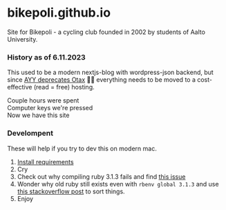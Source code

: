 # bikepoli.github.io

Site for Bikepoli - a cycling club founded in 2002 by students of Aalto University.

### History as of 6.11.2023

This used to be a modern nextjs-blog with wordpress-json backend, but since [AYY deprecates Otax](https://www.ayy.fi/fi/ayy-lakkauttaa-yhdistysten-verkkosivupalvelut) 🥲🫠 everything needs to be moved to a cost-effective (read = free) hosting. 

Couple hours were spent  
Computer keys we're pressed  
Now we have this site  


### Develompent

These will help if you try to dev this on modern mac. 

1. [Install requirements](https://jekyllrb.com/docs/installation/#requirements)
2. Cry
3. Check out why compiling ruby 3.1.3 fails and find [this issue](https://github.com/rbenv/ruby-build/discussions/2245)
4. Wonder why old ruby still exists even with `rbenv global 3.1.3` and use [this stackoverflow post](https://stackoverflow.com/questions/10940736/rbenv-not-changing-ruby-version) to sort things.
5. Enjoy
